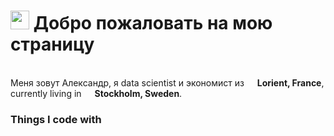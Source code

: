<h1><img src="https://emojipedia.org/slightly-smiling-face" width="30"/> Добро пожаловать на мою страницу </h1>


<p> </br> Меня зовут Александр, я data scientist и экономист из <img src="https://cdn-icons-png.flaticon.com/512/197/197560.png" width="13"/> <b>Lorient, France</b>, currently living in <img src="https://cdn-icons-png.flaticon.com/512/197/197564.png" width="13"/> <b>Stockholm, Sweden</b>. </p>
<h3>Things I code with</h3> 
</p>
